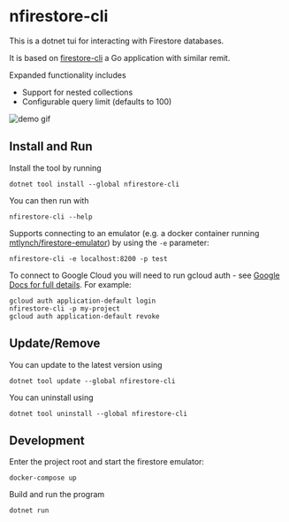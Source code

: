 # nfirestore-cli

This is a dotnet tui for interacting with Firestore databases.  

It is based on [firestore-cli](https://github.com/Ion-manden/firestore-cli/tree/main) a Go application with similar remit.

Expanded functionality includes

- Support for nested collections
- Configurable query limit (defaults to 100)
  
![demo gif](https://github.com/tznind/nfirestore-cli/assets/31306100/e34902c2-0830-4f63-959c-64171142c7bf)

## Install and Run

Install the tool by running

```
dotnet tool install --global nfirestore-cli
```

You can then run with

```
nfirestore-cli --help
```

Supports connecting to an emulator (e.g. a docker container running [mtlynch/firestore-emulator](https://github.com/mtlynch/firestore-emulator-docker)) by using the `-e` parameter:

```
nfirestore-cli -e localhost:8200 -p test
```

To connect to Google Cloud you will need to run gcloud auth - see [Google Docs for full details](https://cloud.google.com/docs/authentication/provide-credentials-adc#how-to).  For example:

```
gcloud auth application-default login
nfirestore-cli -p my-project
gcloud auth application-default revoke
```

## Update/Remove

You can update to the latest version using

```
dotnet tool update --global nfirestore-cli
```

You can uninstall using 

```
dotnet tool uninstall --global nfirestore-cli
```

## Development

Enter the project root and start the firestore emulator:

```
docker-compose up
```

Build and run the program

```
dotnet run
```

